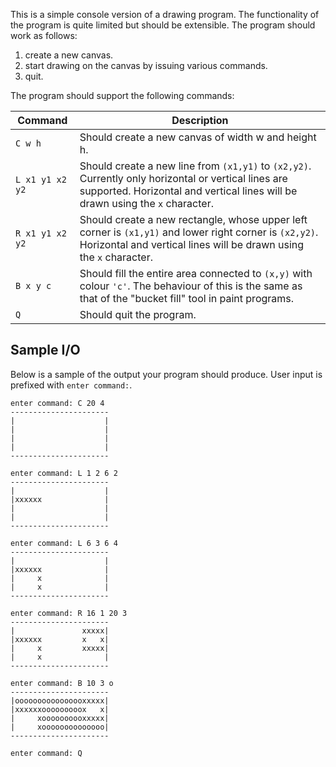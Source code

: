 

This is a simple console version of a drawing program. The functionality of the program is quite limited but should be extensible. The program should work as follows:

1. create a new canvas.
2. start drawing on the canvas by issuing various commands.
3. quit.

The program should support the following commands:
   
| Command | Description |
| ------- | ----------- |
| `C w h`     | Should create a new canvas of width w and height h. |
| `L x1 y1 x2 y2` | Should create a new line from `(x1,y1)` to `(x2,y2)`. Currently only horizontal or vertical lines are supported. Horizontal and vertical lines will be drawn using the `x` character. |
| `R x1 y1 x2 y2` | Should create a new rectangle, whose upper left corner is `(x1,y1)` and lower right corner is `(x2,y2)`. Horizontal and vertical lines will be drawn using the `x` character. |
| `B x y c` | Should fill the entire area connected to `(x,y)` with colour `'c'`. The behaviour of this is the same as that of the "bucket fill" tool in paint programs. |
| `Q` | Should quit the program. |
 
## Sample I/O

Below is a sample of the output your program should produce. User input is prefixed with `enter command:`.


	enter command: C 20 4
	----------------------
	|                    |
	|                    |
	|                    |
	|                    |
	----------------------
	
	enter command: L 1 2 6 2
	----------------------
	|                    |
	|xxxxxx              |
	|                    |
	|                    |
	----------------------
	
	enter command: L 6 3 6 4
	----------------------
	|                    |
	|xxxxxx              |
	|     x              |
	|     x              |
	----------------------
	
	enter command: R 16 1 20 3
	----------------------
	|               xxxxx|
	|xxxxxx         x   x|
	|     x         xxxxx|
	|     x              |
	----------------------
	
	enter command: B 10 3 o
	----------------------
	|oooooooooooooooxxxxx|
	|xxxxxxooooooooox   x|
	|     xoooooooooxxxxx|
	|     xoooooooooooooo|
	----------------------
	
	enter command: Q
